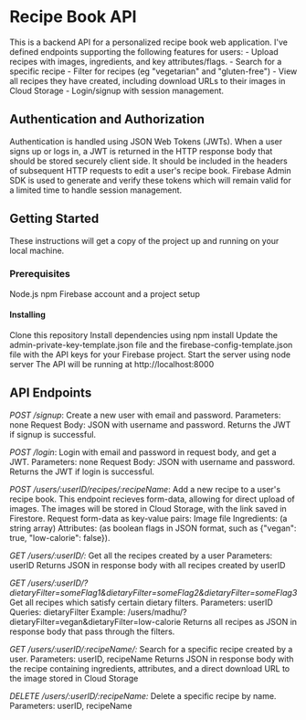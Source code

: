 # Recipe Book API
This is a backend API for a personalized recipe book web application. I've defined endpoints supporting the following features for users:
    - Upload recipes with images, ingredients, and key attributes/flags.
    - Search for a specific recipe 
    - Filter for recipes (eg "vegetarian" and "gluten-free")
    - View all recipes they have created, including download URLs to their images in Cloud Storage
    - Login/signup with session management.

## Authentication and Authorization
Authentication is handled using JSON Web Tokens (JWTs). When a user signs up or logs in, a JWT is returned in the HTTP response body that should be stored securely client side. It should be included in the headers of subsequent HTTP requests to edit a user's recipe book. Firebase Admin SDK is used to generate and verify these tokens which will remain valid for a limited time to handle session management. 

## Getting Started
These instructions will get a copy of the project up and running on your local machine.

### Prerequisites
Node.js
npm
Firebase account and a project setup

#### Installing
Clone this repository
Install dependencies using npm install
Update the admin-private-key-template.json file and the firebase-config-template.json file with the API keys for your Firebase project.
Start the server using node server
The API will be running at http://localhost:8000

## API Endpoints
*POST /signup*: Create a new user with email and password.
    Parameters: none
    Request Body: JSON with username and password.
    Returns the JWT if signup is successful. 

*POST /login*: Login with email and password in request body, and get a JWT.
    Parameters: none
    Request Body: JSON with username and password.
    Returns the JWT if login is successful. 

*POST /users/:userID/recipes/:recipeName*: Add a new recipe to a user's recipe book. This endpoint recieves form-data, allowing for direct upload of images. The images will be stored in Cloud Storage, with the link saved in Firestore.
    Request form-data as key-value pairs:
        Image file
        Ingredients: (a string array)
        Attributes: (as boolean flags in JSON format, such as {"vegan": true, "low-calorie": false}).

*GET /users/:userID/:* Get all the recipes created by a user
    Parameters: userID
    Returns JSON in response body with all recipes created by userID

*GET /users/:userID/?dietaryFilter=someFlag1&dietaryFilter=someFlag2&dietaryFilter=someFlag3* Get all recipes which satisfy certain dietary filters. 
    Parameters: userID
    Queries: dietaryFilter
    Example: /users/madhu/?dietaryFilter=vegan&dietaryFilter=low-calorie 
    Returns all recipes as JSON in response body that pass through the filters. 

*GET /users/:userID/:recipeName/:* Search for a specific recipe created by a user.
    Parameters: userID, recipeName
    Returns JSON in response body with the recipe containing ingredients, attributes, and a direct download URL to the image stored in Cloud Storage

*DELETE /users/:userID/:recipeName:* Delete a specific recipe by name.
    Parameters: userID, recipeName